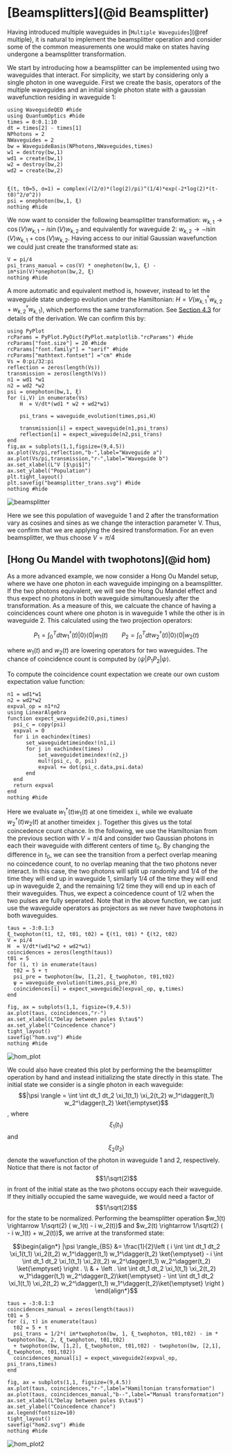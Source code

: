 # [Beamsplitters](@id Beamsplitter)

Having introduced multiple waveguides in [`Multiple Waveguides`](@ref multiple), it is natural to implement the beamsplitter operation and consider some of the common measurements one would make on states having undergone a beamsplitter transformation.

We start by introducing how a beamsplitter can be implemented using two waveguides that interact. For simplicity, we start by considering only a single photon in one waveguide. First we create the basis, operators of the multiple waveguides and an initial single photon state with a gaussian wavefunction residing in waveguide 1:

```@example bs
using WaveguideQED #hide
using QuantumOptics #hide
times = 0:0.1:10
dt = times[2] - times[1]
NPhotons = 2
NWaveguides = 2
bw = WaveguideBasis(NPhotons,NWaveguides,times)
w1 = destroy(bw,1)
wd1 = create(bw,1)
w2 = destroy(bw,2)
wd2 = create(bw,2)


ξ(t, t0=5, σ=1) = complex(√(2/σ)*(log(2)/pi)^(1/4)*exp(-2*log(2)*(t-t0)^2/σ^2))
psi = onephoton(bw,1, ξ)
nothing #hide
``` 

We now want to consider the following beamsplitter transformation: $w_{k,1} \rightarrow \cos(V) w_{k,1} - i \sin(V) w_{k,2}$ and equivalently for waveguide 2: $w_{k,2} \rightarrow - i \sin(V) w_{k,1} + \cos(V) w_{k,2}$. Having access to our initial Gaussian wavefunction we could just create the transformed state as:

```@example bs
V = pi/4
psi_trans_manual = cos(V) * onephoton(bw,1, ξ) -im*sin(V)*onephoton(bw,2, ξ) 
nothing #hide
```

A more automatic and equivalent method is, however, instead to let the waveguide state undergo evolution under the Hamiltonian: $H = V( w_{k,1}^\dagger w_{k,2} + w_{k,2}^\dagger w_{k,1})$, which performs the same transformation. See [Section 4.3](https://github.com/qojulia/WaveguideQED.jl/blob/main/Thesis/Master_s_thesis__Modeling_Tools_For_Quantum_Networks%20(9).pdf) for details of the derivation. We can confirm this by:

```@example bs
using PyPlot
rcParams = PyPlot.PyDict(PyPlot.matplotlib."rcParams") #hide
rcParams["font.size"] = 20 #hide
rcParams["font.family"] = "serif" #hide
rcParams["mathtext.fontset"] ="cm" #hide
Vs = 0:pi/32:pi
reflection = zeros(length(Vs))
transmission = zeros(length(Vs))
n1 = wd1 *w1
n2 = wd2 *w2
psi = onephoton(bw,1, ξ)
for (i,V) in enumerate(Vs)
    H  = V/dt*(wd1 * w2 + wd2*w1)
    
    psi_trans = waveguide_evolution(times,psi,H)

    transmission[i] = expect_waveguide(n1,psi_trans)
    reflection[i] = expect_waveguide(n2,psi_trans)
end
fig,ax = subplots(1,1,figsize=(9,4.5))
ax.plot(Vs/pi,reflection,"b-",label="Waveguide a")
ax.plot(Vs/pi,transmission,"r-",label="Waveguide b")
ax.set_xlabel(L"V [$\pi$]")
ax.set_ylabel("Population")
plt.tight_layout()
plt.savefig("beamsplitter_trans.svg") #hide
nothing #hide
```
![beamsplitter](beamsplitter_trans.svg)


Here we see this population of waveguide 1 and 2 after the transformation vary as cosines and sines as we change the interaction parameter V. Thus, we confirm that we are applying the desired transformation. For an even beamsplitter, we thus choose $V=\pi/4$ 

## [Hong Ou Mandel with twophotons](@id hom)
As a more advanced example, we now consider a Hong Ou Mandel setup, where we have one photon in each waveguide impinging on a beamsplitter. If the two photons equivalent, we will see the Hong Ou Mandel effect and thus expect no photons in both waveguide simultanouesly after the transformation. As a measure of this, we calcuate the chance of having a coincidences count where one photon is in waveguide 1 while the other is in waveguide 2. This calculated using the two projection operators:

$$P_1 = \int_0^T dt w_1^\dagger(t) |0\rangle\langle0| w_1(t) \qquad P_2 = \int_0^T dt w_2^\dagger(t) |0\rangle\langle0| w_2(t)$$

where $w_1(t)$ and $w_2(t)$ are lowering operators for two waveguides. The chance of coincidence count is computed by $\langle\psi|P_1 P_2 |\psi\rangle$. 

To compute the coincidence count expectation we create our own custom expectation value function:

```@example bs
n1 = wd1*w1
n2 = wd2*w2
expval_op = n1*n2
using LinearAlgebra
function expect_waveguide2(O,psi,times)
  psi_c = copy(psi)
  expval = 0
  for i in eachindex(times)
      set_waveguidetimeindex!(n1,i)
      for j in eachindex(times)
          set_waveguidetimeindex!(n2,j)
          mul!(psi_c, O, psi)
          expval += dot(psi_c.data,psi.data)
      end
  end
  return expval
end
nothing #hide
```

Here we evaluate $w_1^\dagger(t) w_1(t)$ at one timeidex `i`, while we evaluate $w_2^\dagger(t) w_2(t)$ at another timeidex `j`. Together this gives us the total coincedence count chance. In the following, we use the Hamiltonian from the previous section with $V=\pi/4$ and consider two Gaussian photons in each their waveguide with different centers of time $t_0$. By changing the difference in $t_0$, we can see the transition from a perfect overlap meaning no coincedence count, to no overlap meaning that the two photons never interact. In this case, the two photons will split up randomly and $1/4$ of the time they will end up in waveguide 1, similarly $1/4$ of the time they will end up in waveguide 2, and the remaining $1/2$ time they will end up in each of their waveguides. Thus, we expect a coincedence count of $1/2$ when the two pulses are fully seperated. Note that in the above function, we can just use the waveguide operators as projectors as we never have twophotons in both waveguides. 

```@example bs
taus = -3:0.1:3
ξ_twophoton(t1, t2, t01, t02) = ξ(t1, t01) * ξ(t2, t02)
V = pi/4
H  = V/dt*(wd1*w2 + wd2*w1)
coincidences = zeros(length(taus))
t01 = 5
for (i, τ) in enumerate(taus)
  t02 = 5 + τ  
  psi_pre = twophoton(bw, [1,2], ξ_twophoton, t01,t02)
  ψ = waveguide_evolution(times,psi_pre,H)
  coincidences[i] = expect_waveguide2(expval_op, ψ,times)
end

fig, ax = subplots(1,1, figsize=(9,4.5))
ax.plot(taus, coincidences,"r-")
ax.set_xlabel(L"Delay between pules $\tau$")
ax.set_ylabel("Coincedence chance")
tight_layout()
savefig("hom.svg") #hide
nothing #hide
```
![hom_plot](hom.svg)

We could also have created this plot by performing the the beamsplitter operation by hand and instead initializing the state directly in this state. The initial state we consider is a single photon in each waveguide: $$|\psi \rangle = \int \int dt_1 dt_2 \xi_1(t_1) \xi_2(t_2) w_1^\dagger(t_1) w_2^\dagger(t_2) \ket{\emptyset}$$, where $$\xi_1(t_1)$$ and $$\xi_2(t_2)$$  denote the wavefunction of the photon in waveguide 1 and 2, respectively. Notice that there is not factor of $$1/\sqrt(2)$$ in front of the initial state as the two photons occupy each their waveguide. If they initially occupied the same waveguide, we would need a factor of $$1/\sqrt(2)$$ for the state to be normalized. Performing the beamsplitter operation $w_1(t) \rightarrow 1/\sqrt(2) ( w_1(t) - i w_2(t))$ and $w_2(t) \rightarrow 1/\sqrt(2) ( - i w_1(t) + w_2(t))$, we arrive at the transformed state:


$$\begin{align*}
|\psi \rangle_{BS} &= \frac{1}{2}\left ( i \int \int dt_1 dt_2 \xi_1(t_1) \xi_2(t_2) w_1^\dagger(t_1) w_1^\dagger(t_2) \ket{\emptyset} - i \int \int dt_1 dt_2 \xi_1(t_1) \xi_2(t_2) w_2^\dagger(t_1) w_2^\dagger(t_2) \ket{\emptyset} \right . \\
& + \left . \int \int dt_1 dt_2 \xi_1(t_1) \xi_2(t_2) w_1^\dagger(t_1) w_2^\dagger(t_2)\ket{\emptyset} - \int \int dt_1 dt_2 \xi_1(t_1) \xi_2(t_2) w_2^\dagger(t_1) w_1^\dagger(t_2)\ket{\emptyset} \right )
\end{align*}$$

```@example bs
taus = -3:0.1:3
coincidences_manual = zeros(length(taus))
t01 = 5
for (i, τ) in enumerate(taus)
  t02 = 5 + τ  
  psi_trans = 1/2*( im*twophoton(bw, 1, ξ_twophoton, t01,t02) - im * twophoton(bw, 2, ξ_twophoton, t01,t02)
  + twophoton(bw, [1,2], ξ_twophoton, t01,t02) - twophoton(bw, [2,1], ξ_twophoton, t01,t02))
  coincidences_manual[i] = expect_waveguide2(expval_op, psi_trans,times)
end

fig, ax = subplots(1,1, figsize=(9,4.5))
ax.plot(taus, coincidences,"r-",label="Hamiltonian transformation")
ax.plot(taus, coincidences_manual,"b--",label="Manual transformation")
ax.set_xlabel(L"Delay between pules $\tau$")
ax.set_ylabel("Coincedence chance")
ax.legend(fontsize=10)
tight_layout()
savefig("hom2.svg") #hide
nothing #hide
```
![hom_plot2](hom2.svg)
